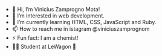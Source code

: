 - 👋 Hi, I’m Vinicius Zamprogno Mota!
- 👀 I’m interested in web development.
- 🌱 I’m currently learning HTML, CSS, JavaScript and Ruby.
- 📫 How to reach me in istagram @viniciuszamprognom
- ⚡ Fun fact: I am a chemist!
- 👨‍💻 Student at LeWagon 🚀

<!---
viniciuszmota/viniciuszmota is a ✨ special ✨ repository because its `README.md` (this file) appears on your GitHub profile.
You can click the Preview link to take a look at your changes.
--->
